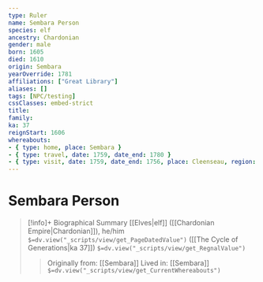 ```yaml
---
type: Ruler
name: Sembara Person
species: elf
ancestry: Chardonian
gender: male
born: 1605
died: 1610
origin: Sembara
yearOverride: 1781
affiliations: ["Great Library"]
aliases: []
tags: [NPC/testing]
cssClasses: embed-strict
title:
family:
ka: 37
reignStart: 1606
whereabouts:
- { type: home, place: Sembara }
- { type: travel, date: 1759, date_end: 1780 }
- { type: visit, date: 1759, date_end: 1756, place: Cleenseau, region: Sembara }
---
```

# Sembara Person
>[!info]+ Biographical Summary
>[[Elves|elf]] ([[Chardonian Empire|Chardonian]]), he/him
>`$=dv.view("_scripts/view/get_PageDatedValue")` ([[The Cycle of Generations|ka 37]])
>`$=dv.view("_scripts/view/get_RegnalValue")`
>> Originally from: [[Sembara]]
>> Lived in: [[Sembara]]
>> `$=dv.view("_scripts/view/get_CurrentWhereabouts")`

